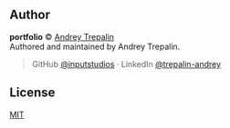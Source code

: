 ## Author

**portfolio** © [Andrey Trepalin](https://github.com/inputstudios/portfolio)  
Authored and maintained by Andrey Trepalin.

> GitHub [@inputstudios](https://github.com/inputstudios) · LinkedIn [@trepalin-andrey](https://linkedin.com/in/trepalin-andrey/)
## License

[MIT](https://choosealicense.com/licenses/mit/)
